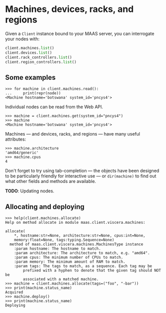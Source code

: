 # Machines, devices, racks, and regions

Given a ``Client`` instance bound to your MAAS server, you can
interrogate your nodes with:

```python
client.machines.list()
client.devices.list()
client.rack_controllers.list()
client.region_controllers.list()
```


## Some examples

```pycon
>>> for machine in client.machines.read():
...     print(repr(node))
<Machine hostname='botswana' system_id='pncys4'>
```

Individual nodes can be read from the Web API.

```pycon
>>> machine = client.machines.get(system_id="pncys4")
>>> machine
<Machine hostname='botswana' system_id='pncys4'>
```

Machines — and devices, racks, and regions — have many useful
attributes:

```pycon
>>> machine.architecture
'amd64/generic'
>>> machine.cpus
4
```

Don't forget to try using tab-completion — the objects have been
designed to be particularly friendly for interactive use — or
``dir(machine)`` to find out what other fields and methods are
available.

__TODO__: Updating nodes.


## Allocating and deploying

```pycon
>>> help(client.machines.allocate)
Help on method allocate in module maas.client.viscera.machines:

allocate(
    *, hostname:str=None, architecture:str=None, cpus:int=None,
    memory:float=None, tags:typing.Sequence=None)
  method of maas.client.viscera.machines.MachinesType instance
    :param hostname: The hostname to match.
    :param architecture: The architecture to match, e.g. "amd64".
    :param cpus: The minimum number of CPUs to match.
    :param memory: The minimum amount of RAM to match.
    :param tags: The tags to match, as a sequence. Each tag may be
        prefixed with a hyphen to denote that the given tag should NOT be
        associated with a matched machine.
>>> machine = client.machines.allocate(tags=("foo", "-bar"))
>>> print(machine.status_name)
Acquired
>>> machine.deploy()
>>> print(machine.status_name)
Deploying
```
